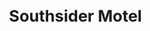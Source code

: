 ---
photo_name: /img/southsider-motel.jpg
photo_alt: Southsider Motel in Coos Bay, OR
title: Southsider Motel
property_name: Southsider Motel
property_category: '1'
address:
  street: 1005 S. Broadway
  street2: 
  city: Coos Bay
  state: OR
  zip: '97420'
phone_toll_free: 
phone_local: 541-267-2438
units: '11'
cost: '2'
property_description: >-
  Clean, quiet comfort close to dining, shopping and entertainment. Commercial and weekly rates available. Free Wi-Fi. 
website: ''
amenityList: 
  - amenitySelect: '6'
  - amenitySelect: '9'
---